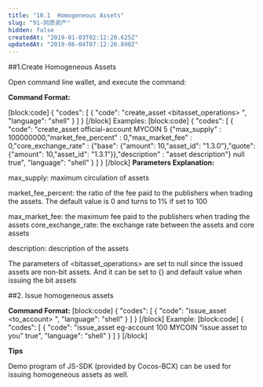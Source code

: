 ```yaml
---
title: "10.1  Homogeneous Assets"
slug: "91-同质资产"
hidden: false
createdAt: "2019-01-03T02:12:20.625Z"
updatedAt: "2019-06-04T07:12:26.890Z"
---
```

##1.Create Homogeneous Assets

Open command line wallet, and execute the command:

**Command Format:** 



[block:code]
{
  "codes": [
    {
      "code": "create_asset <issuer> <symbol> <precision> <common> <bitasset_operations> <broadcast>",
      "language": "shell"
    }
  ]
}
[/block]
Examples:
[block:code]
{
  "codes": [
    {
      "code": "create_asset official-account MYCOIN 5 {\"max_supply\" : 100000000,\"market_fee_percent\" : 0,\"max_market_fee\" : 0,\"core_exchange_rate\" : {\"base\": {\"amount\": 10,\"asset_id\": \"1.3.0\"},\"quote\": {\"amount\": 10,\"asset_id\": \"1.3.1\"}},\"description\" : \"asset description\"} null true",
      "language": "shell"
    }
  ]
}
[/block]
**Parameters Explanation:**
 
max_supply: maximum circulation of assets

market_fee_percent: the ratio of the fee paid to the publishers when trading the assets. The default value is 0 and turns to 1% if set to 100

max_market_fee: the maximum fee paid to the publishers when trading the assets
core_exchange_rate: the exchange rate between the assets and core assets 

description: description of the assets

The parameters of <bitasset_operations> are set to null since the issued assets are non-bit assets. And it can be set to {} and default value when issuing the bit assets


##2. Issue homogeneous assets

**Command Format:** 
[block:code]
{
  "codes": [
    {
      "code": "issue_asset <to_account> <amount> <symbol> <memo> <broadcast>",
      "language": "shell"
    }
  ]
}
[/block]
 Example:
[block:code]
{
  "codes": [
    {
      "code": "issue_asset eg-account 100 MYCOIN “issue asset to you” true",
      "language": "shell"
    }
  ]
}
[/block]

**Tips**

Demo program of JS-SDK (provided by Cocos-BCX) can be used for issuing homogeneous assets as well.